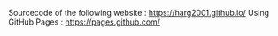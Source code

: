 Sourcecode of the following website : https://harg2001.github.io/
Using GitHub Pages : https://pages.github.com/
